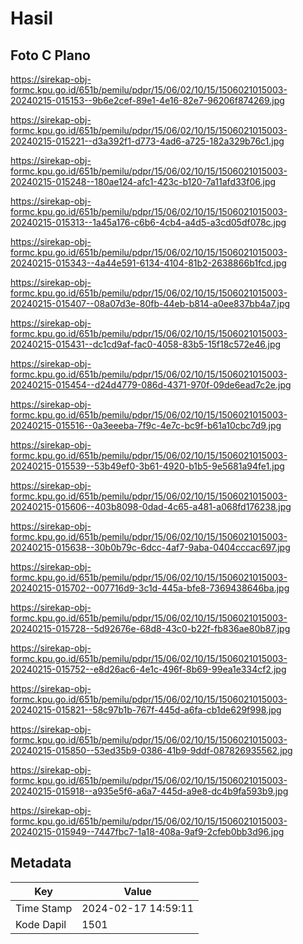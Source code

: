 # Hasil

## Foto C Plano

https://sirekap-obj-formc.kpu.go.id/651b/pemilu/pdpr/15/06/02/10/15/1506021015003-20240215-015153--9b6e2cef-89e1-4e16-82e7-96206f874269.jpg

https://sirekap-obj-formc.kpu.go.id/651b/pemilu/pdpr/15/06/02/10/15/1506021015003-20240215-015221--d3a392f1-d773-4ad6-a725-182a329b76c1.jpg

https://sirekap-obj-formc.kpu.go.id/651b/pemilu/pdpr/15/06/02/10/15/1506021015003-20240215-015248--180ae124-afc1-423c-b120-7a11afd33f06.jpg

https://sirekap-obj-formc.kpu.go.id/651b/pemilu/pdpr/15/06/02/10/15/1506021015003-20240215-015313--1a45a176-c6b6-4cb4-a4d5-a3cd05df078c.jpg

https://sirekap-obj-formc.kpu.go.id/651b/pemilu/pdpr/15/06/02/10/15/1506021015003-20240215-015343--4a44e591-6134-4104-81b2-2638866b1fcd.jpg

https://sirekap-obj-formc.kpu.go.id/651b/pemilu/pdpr/15/06/02/10/15/1506021015003-20240215-015407--08a07d3e-80fb-44eb-b814-a0ee837bb4a7.jpg

https://sirekap-obj-formc.kpu.go.id/651b/pemilu/pdpr/15/06/02/10/15/1506021015003-20240215-015431--dc1cd9af-fac0-4058-83b5-15f18c572e46.jpg

https://sirekap-obj-formc.kpu.go.id/651b/pemilu/pdpr/15/06/02/10/15/1506021015003-20240215-015454--d24d4779-086d-4371-970f-09de6ead7c2e.jpg

https://sirekap-obj-formc.kpu.go.id/651b/pemilu/pdpr/15/06/02/10/15/1506021015003-20240215-015516--0a3eeeba-7f9c-4e7c-bc9f-b61a10cbc7d9.jpg

https://sirekap-obj-formc.kpu.go.id/651b/pemilu/pdpr/15/06/02/10/15/1506021015003-20240215-015539--53b49ef0-3b61-4920-b1b5-9e5681a94fe1.jpg

https://sirekap-obj-formc.kpu.go.id/651b/pemilu/pdpr/15/06/02/10/15/1506021015003-20240215-015606--403b8098-0dad-4c65-a481-a068fd176238.jpg

https://sirekap-obj-formc.kpu.go.id/651b/pemilu/pdpr/15/06/02/10/15/1506021015003-20240215-015638--30b0b79c-6dcc-4af7-9aba-0404cccac697.jpg

https://sirekap-obj-formc.kpu.go.id/651b/pemilu/pdpr/15/06/02/10/15/1506021015003-20240215-015702--007716d9-3c1d-445a-bfe8-7369438646ba.jpg

https://sirekap-obj-formc.kpu.go.id/651b/pemilu/pdpr/15/06/02/10/15/1506021015003-20240215-015728--5d92676e-68d8-43c0-b22f-fb836ae80b87.jpg

https://sirekap-obj-formc.kpu.go.id/651b/pemilu/pdpr/15/06/02/10/15/1506021015003-20240215-015752--e8d26ac6-4e1c-496f-8b69-99ea1e334cf2.jpg

https://sirekap-obj-formc.kpu.go.id/651b/pemilu/pdpr/15/06/02/10/15/1506021015003-20240215-015821--58c97b1b-767f-445d-a6fa-cb1de629f998.jpg

https://sirekap-obj-formc.kpu.go.id/651b/pemilu/pdpr/15/06/02/10/15/1506021015003-20240215-015850--53ed35b9-0386-41b9-9ddf-087826935562.jpg

https://sirekap-obj-formc.kpu.go.id/651b/pemilu/pdpr/15/06/02/10/15/1506021015003-20240215-015918--a935e5f6-a6a7-445d-a9e8-dc4b9fa593b9.jpg

https://sirekap-obj-formc.kpu.go.id/651b/pemilu/pdpr/15/06/02/10/15/1506021015003-20240215-015949--7447fbc7-1a18-408a-9af9-2cfeb0bb3d96.jpg


## Metadata

| Key        | Value               |
| ---------- | ------------------- |
| Time Stamp | 2024-02-17 14:59:11 |
| Kode Dapil | 1501                |



